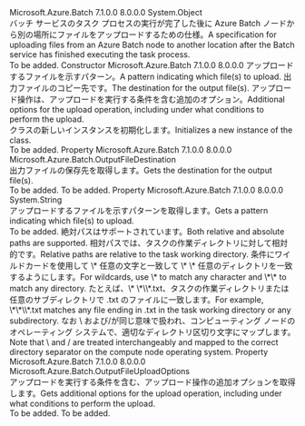 <Type Name="OutputFile" FullName="Microsoft.Azure.Batch.OutputFile">
  <TypeSignature Language="C#" Value="public class OutputFile" />
  <TypeSignature Language="ILAsm" Value=".class public auto ansi beforefieldinit OutputFile extends System.Object" />
  <TypeSignature Language="DocId" Value="T:Microsoft.Azure.Batch.OutputFile" />
  <TypeSignature Language="VB.NET" Value="Public Class OutputFile" />
  <TypeSignature Language="F#" Value="type OutputFile = class&#xA;    interface ITransportObjectProvider&lt;OutputFile&gt;&#xA;    interface IPropertyMetadata&#xA;    interface IModifiable&#xA;    interface IReadOnly" />
  <AssemblyInfo>
    <AssemblyName>Microsoft.Azure.Batch</AssemblyName>
    <AssemblyVersion>7.1.0.0</AssemblyVersion>
    <AssemblyVersion>8.0.0.0</AssemblyVersion>
  </AssemblyInfo>
  <Base>
    <BaseTypeName>System.Object</BaseTypeName>
  </Base>
  <Interfaces />
  <Docs>
    <summary>
            <span data-ttu-id="095df-101">バッチ サービスのタスク プロセスの実行が完了した後に Azure Batch ノードから別の場所にファイルをアップロードするための仕様。</span><span class="sxs-lookup"><span data-stu-id="095df-101">A specification for uploading files from an Azure Batch node to another location after the Batch service has finished executing the task process.</span></span>
            </summary>
    <remarks>To be added.</remarks>
  </Docs>
  <Members>
    <Member MemberName=".ctor">
      <MemberSignature Language="C#" Value="public OutputFile (string filePattern, Microsoft.Azure.Batch.OutputFileDestination destination, Microsoft.Azure.Batch.OutputFileUploadOptions uploadOptions);" />
      <MemberSignature Language="ILAsm" Value=".method public hidebysig specialname rtspecialname instance void .ctor(string filePattern, class Microsoft.Azure.Batch.OutputFileDestination destination, class Microsoft.Azure.Batch.OutputFileUploadOptions uploadOptions) cil managed" />
      <MemberSignature Language="DocId" Value="M:Microsoft.Azure.Batch.OutputFile.#ctor(System.String,Microsoft.Azure.Batch.OutputFileDestination,Microsoft.Azure.Batch.OutputFileUploadOptions)" />
      <MemberSignature Language="VB.NET" Value="Public Sub New (filePattern As String, destination As OutputFileDestination, uploadOptions As OutputFileUploadOptions)" />
      <MemberSignature Language="F#" Value="new Microsoft.Azure.Batch.OutputFile : string * Microsoft.Azure.Batch.OutputFileDestination * Microsoft.Azure.Batch.OutputFileUploadOptions -&gt; Microsoft.Azure.Batch.OutputFile" Usage="new Microsoft.Azure.Batch.OutputFile (filePattern, destination, uploadOptions)" />
      <MemberType>Constructor</MemberType>
      <AssemblyInfo>
        <AssemblyName>Microsoft.Azure.Batch</AssemblyName>
        <AssemblyVersion>7.1.0.0</AssemblyVersion>
        <AssemblyVersion>8.0.0.0</AssemblyVersion>
      </AssemblyInfo>
      <Parameters>
        <Parameter Name="filePattern" Type="System.String" />
        <Parameter Name="destination" Type="Microsoft.Azure.Batch.OutputFileDestination" />
        <Parameter Name="uploadOptions" Type="Microsoft.Azure.Batch.OutputFileUploadOptions" />
      </Parameters>
      <Docs>
        <param name="filePattern"><span data-ttu-id="095df-102">アップロードするファイルを示すパターン。</span><span class="sxs-lookup"><span data-stu-id="095df-102">A pattern indicating which file(s) to upload.</span></span></param>
        <param name="destination"><span data-ttu-id="095df-103">出力ファイルのコピー先です。</span><span class="sxs-lookup"><span data-stu-id="095df-103">The destination for the output file(s).</span></span></param>
        <param name="uploadOptions"><span data-ttu-id="095df-104">アップロード操作は、アップロードを実行する条件を含む追加のオプション。</span><span class="sxs-lookup"><span data-stu-id="095df-104">Additional options for the upload operation, including under what conditions to perform the upload.</span></span></param>
        <summary>
            <span data-ttu-id="095df-105"><see cref="T:Microsoft.Azure.Batch.OutputFile" /> クラスの新しいインスタンスを初期化します。</span><span class="sxs-lookup"><span data-stu-id="095df-105">Initializes a new instance of the <see cref="T:Microsoft.Azure.Batch.OutputFile" /> class.</span></span>
            </summary>
        <remarks>To be added.</remarks>
      </Docs>
    </Member>
    <Member MemberName="Destination">
      <MemberSignature Language="C#" Value="public Microsoft.Azure.Batch.OutputFileDestination Destination { get; }" />
      <MemberSignature Language="ILAsm" Value=".property instance class Microsoft.Azure.Batch.OutputFileDestination Destination" />
      <MemberSignature Language="DocId" Value="P:Microsoft.Azure.Batch.OutputFile.Destination" />
      <MemberSignature Language="VB.NET" Value="Public ReadOnly Property Destination As OutputFileDestination" />
      <MemberSignature Language="F#" Value="member this.Destination : Microsoft.Azure.Batch.OutputFileDestination" Usage="Microsoft.Azure.Batch.OutputFile.Destination" />
      <MemberType>Property</MemberType>
      <AssemblyInfo>
        <AssemblyName>Microsoft.Azure.Batch</AssemblyName>
        <AssemblyVersion>7.1.0.0</AssemblyVersion>
        <AssemblyVersion>8.0.0.0</AssemblyVersion>
      </AssemblyInfo>
      <ReturnValue>
        <ReturnType>Microsoft.Azure.Batch.OutputFileDestination</ReturnType>
      </ReturnValue>
      <Docs>
        <summary>
            <span data-ttu-id="095df-106">出力ファイルの保存先を取得します。</span><span class="sxs-lookup"><span data-stu-id="095df-106">Gets the destination for the output file(s).</span></span>
            </summary>
        <value>To be added.</value>
        <remarks>To be added.</remarks>
      </Docs>
    </Member>
    <Member MemberName="FilePattern">
      <MemberSignature Language="C#" Value="public string FilePattern { get; }" />
      <MemberSignature Language="ILAsm" Value=".property instance string FilePattern" />
      <MemberSignature Language="DocId" Value="P:Microsoft.Azure.Batch.OutputFile.FilePattern" />
      <MemberSignature Language="VB.NET" Value="Public ReadOnly Property FilePattern As String" />
      <MemberSignature Language="F#" Value="member this.FilePattern : string" Usage="Microsoft.Azure.Batch.OutputFile.FilePattern" />
      <MemberType>Property</MemberType>
      <AssemblyInfo>
        <AssemblyName>Microsoft.Azure.Batch</AssemblyName>
        <AssemblyVersion>7.1.0.0</AssemblyVersion>
        <AssemblyVersion>8.0.0.0</AssemblyVersion>
      </AssemblyInfo>
      <ReturnValue>
        <ReturnType>System.String</ReturnType>
      </ReturnValue>
      <Docs>
        <summary>
            <span data-ttu-id="095df-107">アップロードするファイルを示すパターンを取得します。</span><span class="sxs-lookup"><span data-stu-id="095df-107">Gets a pattern indicating which file(s) to upload.</span></span>
            </summary>
        <value>To be added.</value>
        <remarks>
            <span data-ttu-id="095df-108">絶対パスはサポートされています。</span><span class="sxs-lookup"><span data-stu-id="095df-108">Both relative and absolute paths are supported.</span></span> <span data-ttu-id="095df-109">相対パスでは、タスクの作業ディレクトリに対して相対的です。</span><span class="sxs-lookup"><span data-stu-id="095df-109">Relative paths are relative to the task working directory.</span></span> <span data-ttu-id="095df-110">条件にワイルドカードを使用して \* 任意の文字と一致して \* \* 任意のディレクトリを一致するようにします。</span><span class="sxs-lookup"><span data-stu-id="095df-110">For wildcards, use \* to match any character and \*\* to match any directory.</span></span> <span data-ttu-id="095df-111">たとえば、\* \*\\*.txt、タスクの作業ディレクトリまたは任意のサブディレクトリで .txt のファイルに一致します。</span><span class="sxs-lookup"><span data-stu-id="095df-111">For example, \*\*\\*.txt matches any file ending in .txt in the task working directory or any subdirectory.</span></span> <span data-ttu-id="095df-112">なお \ および/が同じ意味で扱われ、コンピューティング ノードのオペレーティング システムで、適切なディレクトリ区切り文字にマップします。</span><span class="sxs-lookup"><span data-stu-id="095df-112">Note that \ and / are treated interchangeably and mapped to the correct directory separator on the compute node operating system.</span></span>
            </remarks>
      </Docs>
    </Member>
    <Member MemberName="UploadOptions">
      <MemberSignature Language="C#" Value="public Microsoft.Azure.Batch.OutputFileUploadOptions UploadOptions { get; }" />
      <MemberSignature Language="ILAsm" Value=".property instance class Microsoft.Azure.Batch.OutputFileUploadOptions UploadOptions" />
      <MemberSignature Language="DocId" Value="P:Microsoft.Azure.Batch.OutputFile.UploadOptions" />
      <MemberSignature Language="VB.NET" Value="Public ReadOnly Property UploadOptions As OutputFileUploadOptions" />
      <MemberSignature Language="F#" Value="member this.UploadOptions : Microsoft.Azure.Batch.OutputFileUploadOptions" Usage="Microsoft.Azure.Batch.OutputFile.UploadOptions" />
      <MemberType>Property</MemberType>
      <AssemblyInfo>
        <AssemblyName>Microsoft.Azure.Batch</AssemblyName>
        <AssemblyVersion>7.1.0.0</AssemblyVersion>
        <AssemblyVersion>8.0.0.0</AssemblyVersion>
      </AssemblyInfo>
      <ReturnValue>
        <ReturnType>Microsoft.Azure.Batch.OutputFileUploadOptions</ReturnType>
      </ReturnValue>
      <Docs>
        <summary>
            <span data-ttu-id="095df-113">アップロードを実行する条件を含む、アップロード操作の追加オプションを取得します。</span><span class="sxs-lookup"><span data-stu-id="095df-113">Gets additional options for the upload operation, including under what conditions to perform the upload.</span></span>
            </summary>
        <value>To be added.</value>
        <remarks>To be added.</remarks>
      </Docs>
    </Member>
  </Members>
</Type>